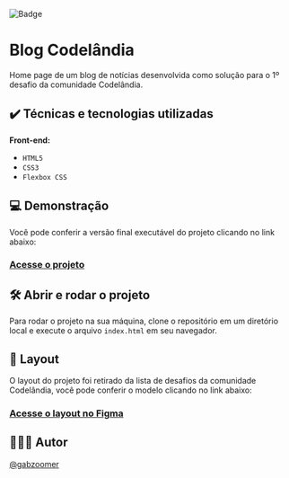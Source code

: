 
![Badge](http://img.shields.io/static/v1?label=STATUS&message=CONCLUIDO&color=GREEN&style=for-the-badge)             
# Blog Codelândia

Home page de um blog de notícias desenvolvida como solução para o 1º desafio da comunidade Codelândia.
## ✔️ Técnicas e tecnologias utilizadas

**Front-end:**
- ``HTML5``
- ``CSS3``
- ``Flexbox CSS``
## 💻 Demonstração

Você pode conferir a versão final executável do projeto clicando no link abaixo:

### [Acesse o projeto](https://codelandia-01-blog.netlify.app/)
## 🛠️ Abrir e rodar o projeto

Para rodar o projeto na sua máquina, clone o repositório em um diretório local e execute o arquivo ``index.html`` em seu navegador.
## 🎨 Layout

O layout do projeto foi retirado da lista de desafios da comunidade Codelândia, você pode conferir o modelo clicando no link abaixo:

###  [Acesse o layout no Figma](https://www.figma.com/file/Yb9IBH56g7T1hdIyZ3BMNO/Desafios---Codelândia?type=design&node-id=0-1&t=GtMoNZfocEAy5E0o-0)
## 🧑🏾‍💻 Autor

 [@gabzoomer](https://www.github.com/gabzoomer)